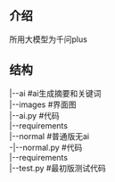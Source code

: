 ## 介绍
所用大模型为千问plus
## 结构
|--ai        #ai生成摘要和关键词  
   |--images #界面图  
   |--ai.py  #代码  
   |--requirements  
|--normal    #普通版无ai  
-|--normal.py #代码  
     |--requirements  
|--test.py #最初版测试代码  
